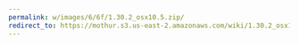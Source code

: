 ```yaml
---
permalink: w/images/6/6f/1.30.2_osx10.5.zip/
redirect_to: https://mothur.s3.us-east-2.amazonaws.com/wiki/1.30.2_osx10.5.zip
---
```


